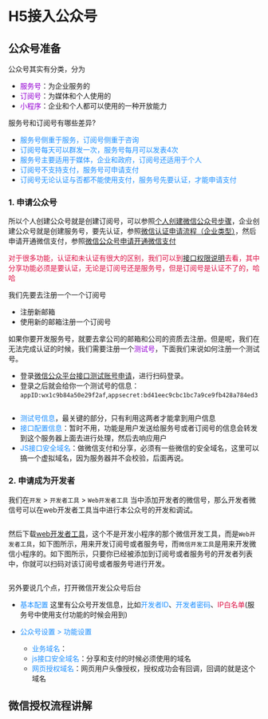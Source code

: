 # H5接入公众号

## 公众号准备
公众号其实有分类，分为
+ <font color=#9400D3>服务号</font>：为企业服务的
+ <font color=#9400D3>订阅号</font>：为媒体和个人使用的
+ <font color=#9400D3>小程序</font>：企业和个人都可以使用的一种开放能力

服务号和订阅号有哪些差异?
+ <font color=#1E90FF>服务号侧重于服务，订阅号侧重于咨询</font>
+ <font color=#1E90FF>订阅号每天可以群发一次，服务号每月可以发表4次</font>
+ <font color=#1E90FF>服务号主要适用于媒体，企业和政府，订阅号还适用于个人</font>
+ <font color=#1E90FF>订阅号不支持支付，服务号可申请支付</font>
+ <font color=#1E90FF>订阅号无论认证与否都不能使用支付，服务号先要认证，才能申请支付</font>

### 1. 申请公众号
所以个人创建公众号就是创建订阅号，可以参照[个人创建微信公众号步骤](https://www.imooc.com/article/279586)，企业创建公众号就是创建服务号，要先认证，参照[微信认证申请流程（企业类型）](https://www.imooc.com/article/281154)，然后申请开通微信支付，参照[微信公众号申请开通微信支付](https://www.imooc.com/article/280958)

<font color=#DD1144>对于很多功能，认证和未认证有很大的区别，我们可以到[接口权限说明](https://developers.weixin.qq.com/doc/offiaccount/Getting_Started/Explanation_of_interface_privileges.html)去看，其中分享功能必须是要认证，无论是订阅号还是服务号，但是订阅号是认证不了的，哈哈</font>

我们先要去注册一个一个订阅号
+ 注册新邮箱
+ 使用新的邮箱注册一个订阅号

如果你要开发服务号，就要去拿公司的邮箱和公司的资质去注册。但是呢，我们在无法完成认证的时候，我们需要注册一个<font color=#9400D3>测试号</font>，下面我们来说如何注册一个测试号。

+ 登录[微信公众平台接口测试账号申请](http://mp.weixin.qq.com/debug/cgi-bin/sandbox?t=sandbox/login)，进行扫码登录。
+ 登录之后就会给你一个测试号的信息：`appID:wx1c9b84a50e29f2af`,`appsecret:bd41eec9cbc1bc7a9ce9fb428a784ed3`

<img :src="$withBase('/weixin_zhifu_6.png')" alt="">

+ <font color=#1E90FF>测试号信息</font>，最关键的部分，只有利用这两者才能拿到用户信息
+ <font color=#1E90FF>接口配置信息</font>：暂时不用，功能是用户发送给服务号或者订阅号的信息会转发到这个服务器上面去进行处理，然后去响应用户
+ <font color=#1E90FF>JS接口安全域名</font>：做微信支付和分享，必须有一些微信的安全域名，这里可以搞一个虚拟域名，因为服务器并不会校验，后面再说。

### 2. 申请成为开发者
我们在`开发` > `开发者工具` > `Web开发者工具` 当中添加开发者的微信号，那么开发者微信号可以在web开发者工具当中进行本公众号的开发和调试。

<img :src="$withBase('/weixin_zhifu_8.png')" alt="">

然后下载[web开发者工具](https://developers.weixin.qq.com/doc/offiaccount/OA_Web_Apps/Web_Developer_Tools.html)，这个不是开发小程序的那个微信开发工具，而是`Web开发者工具`，如下图所示，用来开发订阅号或者服务号，而`微信开发工具`是用来开发微信小程序的。如下图所示，只要你已经被添加到订阅号或者服务号的开发者列表中，你就可以扫码对该订阅号或者服务号进行开发。

<img :src="$withBase('/weixin_zhifu_7.png')" alt="">

另外要说几个点，打开微信开发公众号后台
+ <font color=#1E90FF>基本配置</font>
	这里有公众号开发信息，比如<font color=#1E90FF>开发者ID</font>、<font color=#1E90FF>开发者密码</font>、<font color=#DD1144>IP白名单</font>(服务号中使用支付功能的时候会用到)

+ <font color=#1E90FF>公众号设置 > 功能设置</font>
	+ <font color=#1E90FF>业务域名</font>：
	+ <font color=#1E90FF>js接口安全域名</font>：分享和支付的时候必须使用的域名
	+ <font color=#1E90FF>网页授权域名</font>：网页用户头像授权，授权成功会有回调，回调的就是这个域名

## 微信授权流程讲解